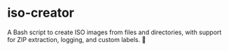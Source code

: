 # iso-creator
A Bash script to create ISO images from files and directories, with support for ZIP extraction, logging, and custom labels. 🚀 
